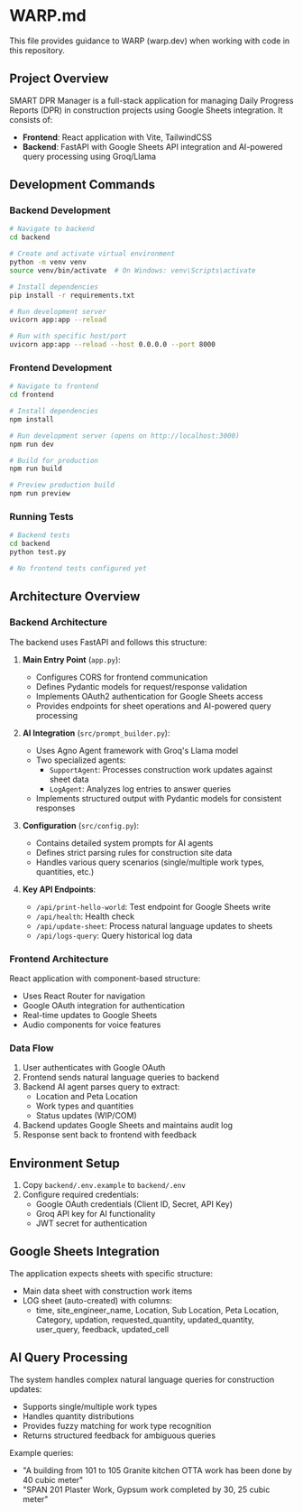 # WARP.md

This file provides guidance to WARP (warp.dev) when working with code in this repository.

## Project Overview

SMART DPR Manager is a full-stack application for managing Daily Progress Reports (DPR) in construction projects using Google Sheets integration. It consists of:
- **Frontend**: React application with Vite, TailwindCSS
- **Backend**: FastAPI with Google Sheets API integration and AI-powered query processing using Groq/Llama

## Development Commands

### Backend Development

```bash
# Navigate to backend
cd backend

# Create and activate virtual environment
python -m venv venv
source venv/bin/activate  # On Windows: venv\Scripts\activate

# Install dependencies
pip install -r requirements.txt

# Run development server
uvicorn app:app --reload

# Run with specific host/port
uvicorn app:app --reload --host 0.0.0.0 --port 8000
```

### Frontend Development

```bash
# Navigate to frontend
cd frontend

# Install dependencies
npm install

# Run development server (opens on http://localhost:3000)
npm run dev

# Build for production
npm run build

# Preview production build
npm run preview
```

### Running Tests

```bash
# Backend tests
cd backend
python test.py

# No frontend tests configured yet
```

## Architecture Overview

### Backend Architecture

The backend uses FastAPI and follows this structure:

1. **Main Entry Point** (`app.py`):
   - Configures CORS for frontend communication
   - Defines Pydantic models for request/response validation
   - Implements OAuth2 authentication for Google Sheets access
   - Provides endpoints for sheet operations and AI-powered query processing

2. **AI Integration** (`src/prompt_builder.py`):
   - Uses Agno Agent framework with Groq's Llama model
   - Two specialized agents:
     - `SupportAgent`: Processes construction work updates against sheet data
     - `LogAgent`: Analyzes log entries to answer queries
   - Implements structured output with Pydantic models for consistent responses

3. **Configuration** (`src/config.py`):
   - Contains detailed system prompts for AI agents
   - Defines strict parsing rules for construction site data
   - Handles various query scenarios (single/multiple work types, quantities, etc.)

4. **Key API Endpoints**:
   - `/api/print-hello-world`: Test endpoint for Google Sheets write
   - `/api/health`: Health check
   - `/api/update-sheet`: Process natural language updates to sheets
   - `/api/logs-query`: Query historical log data

### Frontend Architecture

React application with component-based structure:
- Uses React Router for navigation
- Google OAuth integration for authentication
- Real-time updates to Google Sheets
- Audio components for voice features

### Data Flow

1. User authenticates with Google OAuth
2. Frontend sends natural language queries to backend
3. Backend AI agent parses query to extract:
   - Location and Peta Location
   - Work types and quantities
   - Status updates (WIP/COM)
4. Backend updates Google Sheets and maintains audit log
5. Response sent back to frontend with feedback

## Environment Setup

1. Copy `backend/.env.example` to `backend/.env`
2. Configure required credentials:
   - Google OAuth credentials (Client ID, Secret, API Key)
   - Groq API key for AI functionality
   - JWT secret for authentication

## Google Sheets Integration

The application expects sheets with specific structure:
- Main data sheet with construction work items
- LOG sheet (auto-created) with columns:
  - time, site_engineer_name, Location, Sub Location, Peta Location, Category, updation, requested_quantity, updated_quantity, user_query, feedback, updated_cell

## AI Query Processing

The system handles complex natural language queries for construction updates:
- Supports single/multiple work types
- Handles quantity distributions
- Provides fuzzy matching for work type recognition
- Returns structured feedback for ambiguous queries

Example queries:
- "A building from 101 to 105 Granite kitchen OTTA work has been done by 40 cubic meter"
- "SPAN 201 Plaster Work, Gypsum work completed by 30, 25 cubic meter"
